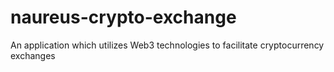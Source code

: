 # naureus-crypto-exchange
An application which utilizes Web3 technologies to facilitate cryptocurrency exchanges
